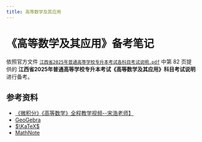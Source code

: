 ```yaml
---
title: 高等数学及其应用
---
```


# 《高等数学及其应用》备考笔记

依照官方文件
<a target="_blank" href="/专升本/报考相关/江西省2025年普通高等学校专升本考试各科目考试说明.pdf"><code>江西省2025年普通高等学校专升本考试各科目考试说明.pdf</code></a>
中第 82 页提供的 **江西省2025年普通高等学校专升本考试《高等数学及其应用》科目考试说明** 进行备考。

## 参考资料

- [《微积分》《高等数学》全程教学视频--宋浩老师】](https://www.bilibili.com/video/BV1UW411k7Jv/)
- [GeoGebra](https://www.geogebra.org/)
- [$\KaTeX$](https://katex.org/docs/supported.html)
- [MathNote](https://math.note.yue.zone/)
